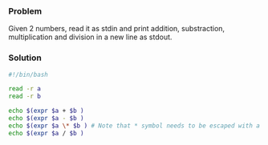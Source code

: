 ### Problem
Given 2 numbers, read it as stdin and print addition, substraction, multiplication and division in a new line as stdout.

### Solution
```sh
#!/bin/bash

read -r a
read -r b

echo $(expr $a + $b )
echo $(expr $a - $b )
echo $(expr $a \* $b ) # Note that * symbol needs to be escaped with a backslash (\) to prevent it from being interpreted as a wildcard character by shell.
echo $(expr $a / $b )
```